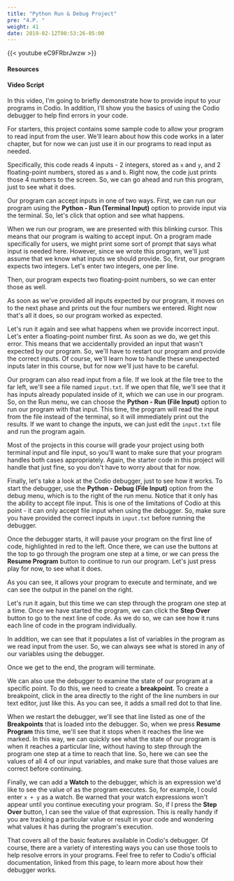 ```yaml
---
title: "Python Run & Debug Project"
pre: "4.P. "
weight: 41
date: 2019-02-12T00:53:26-05:00
---
```


{{< youtube eC9FRbrJwzw >}}

#### Resources

#### Video Script

In this video, I'm going to briefly demonstrate how to provide input to your programs in Codio. In addition, I'll show you the basics of using the Codio debugger to help find errors in your code.

For starters, this project contains some sample code to allow your program to read input from the user. We'll learn about how this code works in a later chapter, but for now we can just use it in our programs to read input as needed.

Specifically, this code reads 4 inputs - 2 integers, stored as `x` and `y`, and 2 floating-point numbers, stored as `a` and `b`. Right now, the code just prints those 4 numbers to the screen. So, we can go ahead and run this program, just to see what it does.

Our program can accept inputs in one of two ways. First, we can run our program using the **Python - Run (Terminal Input)** option to provide input via the terminal. So, let's click that option and see what happens.

When we run our program, we are presented with this blinking cursor. This means that our program is waiting to accept input. On a program made specifically for users, we might print some sort of prompt that says what input is needed here. However, since we wrote this program, we'll just assume that we know what inputs we should provide. So, first, our program expects two integers. Let's enter two integers, one per line.

Then, our program expects two floating-point numbers, so we can enter those as well.

As soon as we've provided all inputs expected by our program, it moves on to the next phase and prints out the four numbers we entered. Right now that's all it does, so our program worked as expected.

Let's run it again and see what happens when we provide incorrect input. Let's enter a floating-point number first. As soon as we do, we get this error. This means that we accidentally provided an input that wasn't expected by our program. So, we'll have to restart our program and provide the correct inputs. Of course, we'll learn how to handle these unexpected inputs later in this course, but for now we'll just have to be careful.

Our program can also read input from a file. If we look at the file tree to the far left, we'll see a file named `input.txt`. If we open that file, we'll see that it has inputs already populated inside of it, which we can use in our program. So, on the Run menu, we can choose the **Python - Run (File Input)** option to run our program with that input. This time, the program will read the input from the file instead of the terminal, so it will immediately print out the results. If we want to change the inputs, we can just edit the `input.txt` file and run the program again.

Most of the projects in this course will grade your project using both terminal input and file input, so you'll want to make sure that your program handles both cases appropriately. Again, the starter code in this project will handle that just fine, so you don't have to worry about that for now.

Finally, let's take a look at the Codio debugger, just to see how it works. To start the debugger, use the **Python - Debug (File Input)** option from the debug menu, which is to the right of the run menu. Notice that it only has the ability to accept file input. This is one of the limitations of Codio at this point - it can only accept file input when using the debugger. So, make sure you have provided the correct inputs in `input.txt` before running the debugger.

Once the debugger starts, it will pause your program on the first line of code, highlighted in red to the left. Once there, we can use the buttons at the top to go through the program one step at a time, or we can press the **Resume Program** button to continue to run our program. Let's just press play for now, to see what it does.

As you can see, it allows your program to execute and terminate, and we can see the output in the panel on the right.

Let's run it again, but this time we can step through the program one step at a time. Once we have started the program, we can click the **Step Over** button to go to the next line of code. As we do so, we can see how it runs each line of code in the program individually.

In addition, we can see that it populates a list of variables in the program as we read input from the user. So, we can always see what is stored in any of our variables using the debugger.

Once we get to the end, the program will terminate.

We can also use the debugger to examine the state of our program at a specific point. To do this, we need to create a **breakpoint**. To create a breakpoint, click in the area directly to the right of the line numbers in our text editor, just like this. As you can see, it adds a small red dot to that line.

When we restart the debugger, we'll see that line listed as one of the **Breakpoints** that is loaded into the debugger. So, when we press **Resume Program** this time, we'll see that it stops when it reaches the line we marked. In this way, we can quickly see what the state of our program is when it reaches a particular line, without having to step through the program one step at a time to reach that line. So, here we can see the values of all 4 of our input variables, and make sure that those values are correct before continuing.

Finally, we can add a **Watch** to the debugger, which is an expression we'd like to see the value of as the program executes. So, for example, I could enter `x + y` as a watch. Be warned that your watch expressions won't appear until you continue executing your program. So, if I press the **Step Over** button, I can see the value of that expression. This is really handy if you are tracking a particular value or result in your code and wondering what values it has during the program's execution.

That covers all of the basic features available in Codio's debugger. Of course, there are a variety of interesting ways you can use those tools to help resolve errors in your programs. Feel free to refer to Codio's official documentation, linked from this page, to learn more about how their debugger works.
